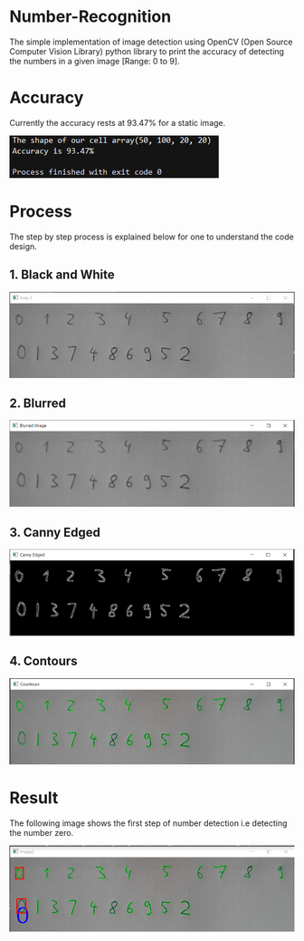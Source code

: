 # Number-Recognition
The simple implementation of image detection using OpenCV (Open Source Computer Vision Library) python library to print the accuracy of detecting 
the numbers in a given image [Range: 0 to 9]. 

# Accuracy
Currently the accuracy rests at 93.47% for a static image.

![Accuracy](https://github.com/Xacrolyte/Number-Recognition/blob/master/Snaps/accuracy.PNG)

# Process
The step by step process is explained below for one to understand the code design.

## 1. Black and White

![B&W](https://github.com/Xacrolyte/Number-Recognition/blob/master/Snaps/grey.PNG)

## 2. Blurred

![BLRD](https://github.com/Xacrolyte/Number-Recognition/blob/master/Snaps/blurred.PNG)

## 3. Canny Edged

![CE](https://github.com/Xacrolyte/Number-Recognition/blob/master/Snaps/canny.PNG)

## 4. Contours

![CC](https://github.com/Xacrolyte/Number-Recognition/blob/master/Snaps/contours.PNG)

# Result
The following image shows the first step of number detection i.e detecting the number zero.

![Z](https://github.com/Xacrolyte/Number-Recognition/blob/master/Snaps/0.PNG)
